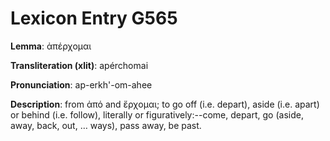 # Lexicon Entry G565

**Lemma**: ἀπέρχομαι

**Transliteration (xlit)**: apérchomai

**Pronunciation**: ap-erkh'-om-ahee

**Description**:
from ἀπό and ἔρχομαι; to go off (i.e. depart), aside (i.e. apart) or behind (i.e. follow), literally or figuratively:--come, depart, go (aside, away, back, out, … ways), pass away, be past.
